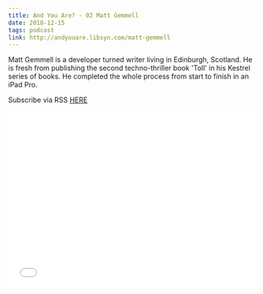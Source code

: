 ```yaml
---
title: And You Are? - 02 Matt Gemmell
date: 2018-12-15
tags: podcast
link: http://andyouare.libsyn.com/matt-gemmell
---
```

Matt Gemmell is a developer turned writer living in Edinburgh, Scotland. He is fresh from publishing the second techno-thriller book 'Toll' in his Kestrel series of books. He completed the whole process from start to finish in an iPad Pro.

Subscribe via RSS [HERE](http://andyouare.libsyn.com/rss)

<iframe style="border: none" src="//html5-player.libsyn.com/embed/episode/id/7877054/height/360/theme/legacy/thumbnail/yes/preload/no/direction/backward/" height="360" width="100%" scrolling="no"  allowfullscreen webkitallowfullscreen mozallowfullscreen oallowfullscreen msallowfullscreen></iframe>
